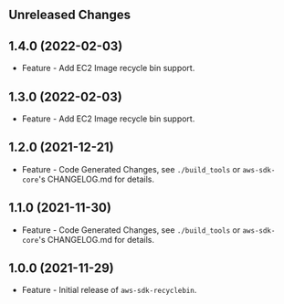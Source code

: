 Unreleased Changes
------------------

1.4.0 (2022-02-03)
------------------

* Feature - Add EC2 Image recycle bin support.

1.3.0 (2022-02-03)
------------------

* Feature - Add EC2 Image recycle bin support.

1.2.0 (2021-12-21)
------------------

* Feature - Code Generated Changes, see `./build_tools` or `aws-sdk-core`'s CHANGELOG.md for details.

1.1.0 (2021-11-30)
------------------

* Feature - Code Generated Changes, see `./build_tools` or `aws-sdk-core`'s CHANGELOG.md for details.

1.0.0 (2021-11-29)
------------------

* Feature - Initial release of `aws-sdk-recyclebin`.

